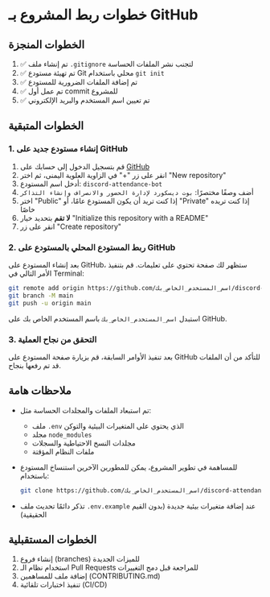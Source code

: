 # خطوات ربط المشروع بـ GitHub

## الخطوات المنجزة

1. ✅ تم إنشاء ملف `.gitignore` لتجنب نشر الملفات الحساسة
2. ✅ تم تهيئة مستودع Git محلي باستخدام `git init`
3. ✅ تم إضافة الملفات الضرورية للمستودع
4. ✅ تم عمل أول commit للمشروع
5. ✅ تم تعيين اسم المستخدم والبريد الإلكتروني

## الخطوات المتبقية

### 1. إنشاء مستودع جديد على GitHub

1. قم بتسجيل الدخول إلى حسابك على [GitHub](https://github.com/)
2. انقر على زر "+" في الزاوية العلوية اليمنى، ثم اختر "New repository"
3. أدخل اسم المستودع: `discord-attendance-bot`
4. أضف وصفًا مختصرًا: `بوت ديسكورد لإدارة الحضور والانصراف وإنشاء التذاكر`
5. اختر "Public" إذا كنت تريد أن يكون المستودع عامًا، أو "Private" إذا كنت تريده خاصًا
6. **لا تقم** بتحديد خيار "Initialize this repository with a README"
7. انقر على زر "Create repository"

### 2. ربط المستودع المحلي بالمستودع على GitHub

بعد إنشاء المستودع على GitHub، ستظهر لك صفحة تحتوي على تعليمات. قم بتنفيذ الأمر التالي في Terminal:

```bash
git remote add origin https://github.com/اسم_المستخدم_الخاص_بك/discord-attendance-bot.git
git branch -M main
git push -u origin main
```

استبدل `اسم_المستخدم_الخاص_بك` باسم المستخدم الخاص بك على GitHub.

### 3. التحقق من نجاح العملية

بعد تنفيذ الأوامر السابقة، قم بزيارة صفحة المستودع على GitHub للتأكد من أن الملفات قد تم رفعها بنجاح.

## ملاحظات هامة

- تم استبعاد الملفات والمجلدات الحساسة مثل:
  - ملف `.env` الذي يحتوي على المتغيرات البيئية والتوكن
  - مجلد `node_modules`
  - مجلدات النسخ الاحتياطية والسجلات
  - ملفات النظام المؤقتة

- للمساهمة في تطوير المشروع، يمكن للمطورين الآخرين استنساخ المستودع باستخدام:
  ```bash
  git clone https://github.com/اسم_المستخدم_الخاص_بك/discord-attendance-bot.git
  ```

- تذكر دائمًا تحديث ملف `.env.example` عند إضافة متغيرات بيئية جديدة (بدون القيم الحقيقية)

## الخطوات المستقبلية

1. إنشاء فروع (branches) للميزات الجديدة
2. استخدام نظام الـ Pull Requests للمراجعة قبل دمج التغييرات
3. إضافة ملف للمساهمين (CONTRIBUTING.md)
4. تنفيذ اختبارات تلقائية (CI/CD)
